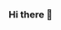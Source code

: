 ### Hi there 👋

<!--
### Hey 👋, I'm Moqing

<a href="https://space.bilibili.com/258959352?spm_id_from=333.1007.0.0">
  <img align="left" alt="Bilibili" width="22px" src="https://cdn.jsdelivr.net/npm/simple-icons@3.13.0/icons/bilibili.svg" />
</a>
<a href="https://twitter.com/moqing666888">
  <img align="left" alt="Kaggle" width="22px" src="https://cdn.jsdelivr.net/npm/simple-icons@3.13.0/icons/twitter.svg" />
</a>
<a href="https://qm.qq.com/cgi-bin/qm/qr?k=UN3bneGtv10FAINsvA3fCLgC1-2lugwV&noverify=0&personal_qrcode_source=4">
  <img align="left" alt="Mehdi's Instagram" width="22px" src="https://cdn.jsdelivr.net/npm/simple-icons@3.13.0/icons/tencentqq.svg" />
</a>
<a href="https://www.opcoin.cn">
  <img align="left" alt="Mehdi's Facebook" width="22px" src="https://cdn.jsdelivr.net/npm/simple-icons@3.13.0/icons/ethereum.svg" />
</a>

<br />
<br />

目前 **我专注于前端开发**, **同时我也热爱后端技术** ( 努力成为全栈开发者 🌍 ) **我对新兴技术和新语言有着浓厚的兴趣**<br/>
我每天都在尝试写代码，以帮助我理解不同的范式，并以花样翻新的方式解决问题。
<br/>**_* 我的主要专长是 Typescript、JavaScript 和 Vue.js，但我对 Node.js、Nuxt.js 和 Koa,Express 也有一些经验。*_**

  <img align="right" alt="GIF" src="https://i.pinimg.com/originals/e4/26/70/e426702edf874b181aced1e2fa5c6cde.gif" />

**我所掌握的技能:**

- 👨🏽‍💻 开发语言<br/>
  <img width='100px' src='https://img.shields.io/badge/JavaScript-F7DF1E?style=for-the-badge&logo=javascript&logoColor=black'/>
  <img width='120px' src='https://img.shields.io/badge/Tailwind_CSS-38B2AC?style=for-the-badge&logo=tailwind-css&logoColor=white'/>
  <br/>
  <img width='100px' src='https://img.shields.io/badge/TypeScript-007ACC?style=for-the-badge&logo=typescript&logoColor=white'/>
  <img width='50px' src='https://img.shields.io/badge/Go-00ADD8?style=for-the-badge&logo=go&logoColor=white'/>
  <br/>
  <img width='100px' src='https://img.shields.io/badge/Node.js-43853D?style=for-the-badge&logo=node.js&logoColor=white'/>
  <img width='100px' src='https://img.shields.io/badge/Bootstrap-563D7C?style=for-the-badge&logo=bootstrap&logoColor=white'/>
  <br/>
  <img width='100px' src='https://img.shields.io/badge/Vue.js-35495E?style=for-the-badge&logo=vue.js&logoColor=4FC08D'/>
  <img width='110px' src='https://img.shields.io/badge/Express.js-404D59?style=for-the-badge'/>
  <br/>
  <img width='100px' src='https://img.shields.io/badge/React-20232A?style=for-the-badge&logo=react&logoColor=61DAFB'/>
  <img width='100px' src='https://img.shields.io/badge/MySQL-00000F?style=for-the-badge&logo=mysql&logoColor=white'/>
  <br/>

**正在学习:**

<code><img height="20" src="https://pytorch.org/assets/images/pytorch-logo.png"></code>
<code><img height="20" src="https://raw.githubusercontent.com/github/explore/80688e429a7d4ef2fca1e82350fe8e3517d3494d/topics/tensorflow/tensorflow.png"></code>
<code><img height="20" src="https://raw.githubusercontent.com/github/explore/80688e429a7d4ef2fca1e82350fe8e3517d3494d/topics/python/python.png"></code>
<code><img height="20" src="https://raw.githubusercontent.com/github/explore/80688e429a7d4ef2fca1e82350fe8e3517d3494d/topics/javascript/javascript.png"></code>
<code><img height="20" src="https://raw.githubusercontent.com/github/explore/80688e429a7d4ef2fca1e82350fe8e3517d3494d/topics/vue/vue.png"></code>
<code><img height="20" src="https://raw.githubusercontent.com/github/explore/80688e429a7d4ef2fca1e82350fe8e3517d3494d/topics/react/react.png"></code>
<code><img height="20" src="https://raw.githubusercontent.com/github/explore/80688e429a7d4ef2fca1e82350fe8e3517d3494d/topics/nodejs/nodejs.png"></code>
<code><img height="20" src="https://raw.githubusercontent.com/github/explore/80688e429a7d4ef2fca1e82350fe8e3517d3494d/topics/cpp/cpp.png"></code>
<code><img height="20" src="https://raw.githubusercontent.com/github/explore/80688e429a7d4ef2fca1e82350fe8e3517d3494d/topics/mysql/mysql.png"></code>
<code><img height="20" src="https://raw.githubusercontent.com/github/explore/80688e429a7d4ef2fca1e82350fe8e3517d3494d/topics/firebase/firebase.png"></code>
<code><img height="20" src="https://raw.githubusercontent.com/github/explore/80688e429a7d4ef2fca1e82350fe8e3517d3494d/topics/git/git.png"></code>
<code><img height="20" src="https://raw.githubusercontent.com/github/explore/80688e429a7d4ef2fca1e82350fe8e3517d3494d/topics/terminal/terminal.png"></code>

![Mehdi's github stats](https://github-readme-stats.vercel.app/api?username=isreturn-ture&show_icons=true&hide_border=true)

⭐️ From [Moqing](https://github.com/isreturn-ture)
.
-->
